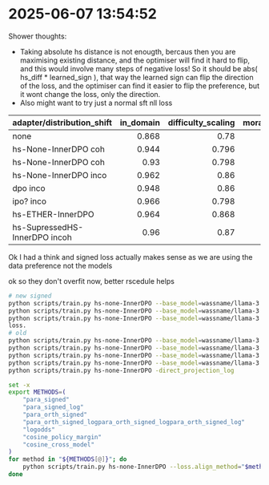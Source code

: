 
# 2025-06-07 13:54:52

Shower thoughts:
- Taking absolute hs distance is not enougth, bercaus then you are maximising existing distance, and the optimiser will find it hard to flip, and this would involve many steps of negative loss! So it should be abs( hs_diff * learned_sign ), that way the learned sign can flip the direction of the loss, and the optimiser can find it easier to flip the preference, but it wont change the loss, only the direction.
- Also might want to try just a normal sft nll loss


| adapter/distribution_shift   |   in_domain |   difficulty_scaling |   moral_transfer |   orthogonal |
|:-----------------------------|------------:|---------------------:|-----------------:|-------------:|
| none                         |       0.868 |                0.78  |            0.27  |        0.414 |
| hs-None-InnerDPO coh            |       0.944 |                0.796 |            0.242 |        0.438 |
| hs-None-InnerDPO coh            |       0.93  |                0.798 |            0.268 |        0.414 |
| hs-None-InnerDPO inco            |       0.962 |                 0.86 |             0.3  |        0.528 |
| dpo inco                          |       0.948 |                 0.86 |            0.316 |        0.468 |
| ipo? inco                          |       0.966 |                0.798 |            0.366 |        0.558 |
| hs-ETHER-InnerDPO            |       0.964 |                0.868 |            0.302 |        0.518 |
| hs-SupressedHS-InnerDPO  incoh     |       0.96  |                 0.87 |            0.276 |        0.586 |

Ok I had a think and signed loss actually makes sense as we are using the data preference not the models



ok so they don't overfit now, better rscedule helps

```sh
# new signed
python scripts/train.py hs-none-InnerDPO --base_model=wassname/llama-3.2-3b-sft --loss.align_method=para
python scripts/train.py hs-none-InnerDPO --base_model=wassname/llama-3.2-3b-sft --loss.align_method=para
python scripts/train.py hs-none-InnerDPO --base_model=wassname/llama-3.2-3b-sft --loss.align_method=para
loss.
# old
python scripts/train.py hs-none-InnerDPO --base_model=wassname/llama-3.2-3b-sft --loss.align_method=para_orth2
python scripts/train.py hs-none-InnerDPO --base_model=wassname/llama-3.2-3b-sft --loss.align_method=para_orth
python scripts/train.py hs-none-InnerDPO --base_model=wassname/llama-3.2-3b-sft --loss.align_method=orth
python scripts/train.py hs-none-InnerDPO --base_model=wassname/llama-3.2-3b-sft --loss.align_method=direct_projection
python scripts/train.py hs-none-InnerDPO -direct_projection_log

set -x
export METHODS=(
    "para_signed"
    "para_signed_log"
    "para_orth_signed"
    "para_orth_signed_logpara_orth_signed_logpara_orth_signed_log"
    "logodds"
    "cosine_policy_margin"
    "cosine_cross_model"
)
for method in "${METHODS[@]}"; do
    python scripts/train.py hs-none-InnerDPO --loss.align_method="$method"
done
```
